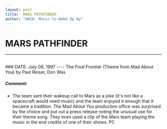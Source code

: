 ```yaml
---
layout: post
title:  MARS PATHFINDER
author: "NASA: Music to Wake Up By"
---
```


# MARS PATHFINDER
----
<br/>
### DATE: July 08, 1997
----
The Final Frontier (Theme from Mad About You) by Paul Reiser, Don Was

##### Comment:
* The team sent their wakeup call to Mars as a joke (it's not like a spacecraft would need music) and the team enjoyed it enough that it became a tradition. The Mad About You production office was surprised by the choice and put out a press release noting the unusual use for their theme song. They even used a clip of the Mars team playing the music in the end credits of one of their shows. PC
